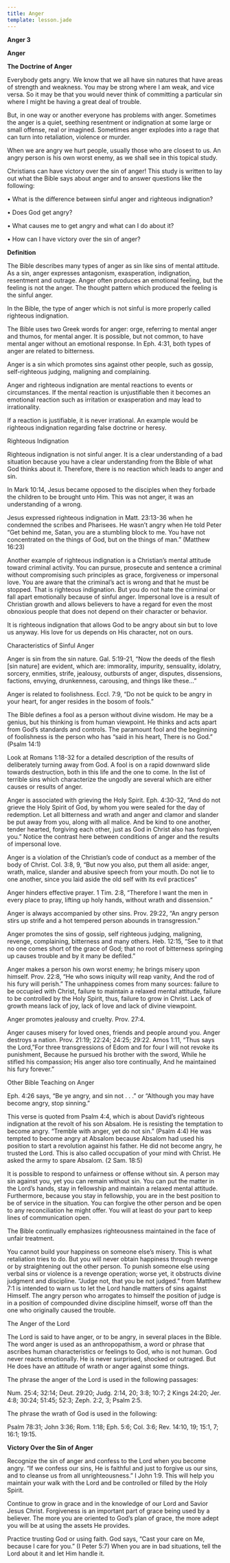 ```yaml
---
title: Anger
template: lesson.jade
---
```



**Anger 3**

**Anger**

**The Doctrine of Anger**

Everybody gets angry. We know that we all have sin natures that have
areas of strength and weakness. You may be strong where I am weak, and
vice versa. So it may be that you would never think of committing a
particular sin where I might be having a great deal of trouble.

But, in one way or another everyone has problems with anger. Sometimes
the anger is a quiet, seething resentment or indignation at some large
or small offense, real or imagined. Sometimes anger explodes into a rage
that can turn into retaliation, violence or murder.

When we are angry we hurt people, usually those who are closest to us.
An angry person is his own worst enemy, as we shall see in this topical
study.

Christians can have victory over the sin of anger! This study is written
to lay out what the Bible says about anger and to answer questions like
the following:

• What is the difference between sinful anger and righteous indignation?

• Does God get angry?

• What causes me to get angry and what can I do about it?

• How can I have victory over the sin of anger?

**Definition**

The Bible describes many types of anger as sin like sins of mental
attitude. As a sin, anger expresses antagonism, exasperation,
indignation, resentment and outrage. Anger often produces an emotional
feeling, but the feeling is not the anger. The thought pattern which
produced the feeling is the sinful anger.

In the Bible, the type of anger which is not sinful is more properly
called righteous indignation.

The Bible uses two Greek words for anger: orge, referring to mental
anger and thumos, for mental anger. It is possible, but not common, to
have mental anger without an emotional response. In Eph. 4:31, both
types of anger are related to bitterness.

Anger is a sin which promotes sins against other people, such as gossip,
self-righteous judging, maligning and complaining.

Anger and righteous indignation are mental reactions to events or
circumstances. If the mental reaction is unjustifiable then it becomes
an emotional reaction such as irritation or exasperation and may lead to
irrationality.

If a reaction is justifiable, it is never irrational. An example would
be righteous indignation regarding false doctrine or heresy.

Righteous Indignation

Righteous indignation is not sinful anger. It is a clear understanding
of a bad situation because you have a clear understanding from the Bible
of what God thinks about it. Therefore, there is no reaction which leads
to anger and sin.

In Mark 10:14, Jesus became opposed to the disciples when they forbade
the children to be brought unto Him. This was not anger, it was an
understanding of a wrong.

Jesus expressed righteous indignation in Matt. 23:13-36 when he
condemned the scribes and Pharisees. He wasn’t angry when He told Peter
“Get behind me, Satan, you are a stumbling block to me. You have not
concentrated on the things of God, but on the things of man.” (Matthew
16:23)

Another example of righteous indignation is a Christian’s mental
attitude toward criminal activity. You can pursue, prosecute and
sentence a criminal without compromising such principles as grace,
forgiveness or impersonal love. You are aware that the criminal’s act is
wrong and that he must be stopped. That is righteous indignation. But
you do not hate the criminal or fall apart emotionally because of sinful
anger. Impersonal love is a result of Christian growth and allows
believers to have a regard for even the most obnoxious people that does
not depend on their character or behavior.

It is righteous indignation that allows God to be angry about sin but to
love us anyway. His love for us depends on His character, not on ours.

Characteristics of Sinful Anger

Anger is sin from the sin nature. Gal. 5:19-21, “Now the deeds of the
flesh [sin nature] are evident, which are: immorality, impurity,
sensuality, idolatry, sorcery, enmities, strife, jealousy, outbursts of
anger, disputes, dissensions, factions, envying, drunkenness, carousing,
and things like these…”

Anger is related to foolishness. Eccl. 7:9, “Do not be quick to be angry
in your heart, for anger resides in the bosom of fools.”

The Bible defines a fool as a person without divine wisdom. He may be a
genius, but his thinking is from human viewpoint. He thinks and acts
apart from God’s standards and controls. The paramount fool and the
beginning of foolishness is the person who has “said in his heart, There
is no God.” (Psalm 14:1)

Look at Romans 1:18-32 for a detailed description of the results of
deliberately turning away from God. A fool is on a rapid downward slide
towards destruction, both in this life and the one to come. In the list
of terrible sins which characterize the ungodly are several which are
either causes or results of anger.

Anger is associated with grieving the Holy Spirit. Eph. 4:30-32, “And do
not grieve the Holy Spirit of God, by whom you were sealed for the day
of redemption. Let all bitterness and wrath and anger and clamor and
slander be put away from you, along with all malice. And be kind to one
another, tender hearted, forgiving each other, just as God in Christ
also has forgiven you.” Notice the contrast here between conditions of
anger and the results of impersonal love.

Anger is a violation of the Christian’s code of conduct as a member of
the body of Christ. Col. 3:8, 9, “But now you also, put them all aside:
anger, wrath, malice, slander and abusive speech from your mouth. Do not
lie to one another, since you laid aside the old self with its evil
practices”

Anger hinders effective prayer. 1 Tim. 2:8, “Therefore I want the men in
every place to pray, lifting up holy hands, without wrath and
dissension.”

Anger is always accompanied by other sins. Prov. 29:22, “An angry person
stirs up strife and a hot tempered person abounds in transgression.”

Anger promotes the sins of gossip, self righteous judging, maligning,
revenge, complaining, bitterness and many others. Heb. 12:15, “See to it
that no one comes short of the grace of God; that no root of bitterness
springing up causes trouble and by it many be defiled.”

Anger makes a person his own worst enemy; he brings misery upon himself.
Prov. 22:8, “He who sows iniquity will reap vanity, And the rod of his
fury will perish.” The unhappiness comes from many sources: failure to
be occupied with Christ, failure to maintain a relaxed mental attitude,
failure to be controlled by the Holy Spirit, thus, failure to grow in
Christ. Lack of growth means lack of joy, lack of love and lack of
divine viewpoint.

Anger promotes jealousy and cruelty. Prov. 27:4.

Anger causes misery for loved ones, friends and people around you. Anger
destroys a nation. Prov. 21:19; 22:24; 24:25; 29:22. Amos 1:11, “Thus
says the Lord,”For three transgressions of Edom and for four I will not
revoke its punishment, Because he pursued his brother with the sword,
While he stifled his compassion; His anger also tore continually, And he
maintained his fury forever.”

Other Bible Teaching on Anger

Eph. 4:26 says, “Be ye angry, and sin not . . .” or “Although you may
have become angry, stop sinning.”

This verse is quoted from Psalm 4:4, which is about David’s righteous
indignation at the revolt of his son Absalom. He is resisting the
temptation to become angry. “Tremble with anger, yet do not sin.” (Psalm
4:4) He was tempted to become angry at Absalom because Absalom had used
his position to start a revolution against his father. He did not become
angry, he trusted the Lord. This is also called occupation of your mind
with Christ. He asked the army to spare Absalom. (2 Sam. 18:5)

It is possible to respond to unfairness or offense without sin. A person
may sin against you, yet you can remain without sin. You can put the
matter in the Lord’s hands, stay in fellowship and maintain a relaxed
mental attitude. Furthermore, because you stay in fellowship, you are in
the best position to be of service in the situation. You can forgive the
other person and be open to any reconciliation he might offer. You will
at least do your part to keep lines of communication open.

The Bible continually emphasizes righteousness maintained in the face of
unfair treatment.

You cannot build your happiness on someone else’s misery. This is what
retaliation tries to do. But you will never obtain happiness through
revenge or by straightening out the other person. To punish someone else
using verbal sins or violence is a revenge operation; worse yet, it
obstructs divine judgment and discipline. “Judge not, that you be not
judged.” from Matthew 7:1 is intended to warn us to let the Lord handle
matters of sins against Himself. The angry person who arrogates to
himself the position of judge is in a position of compounded divine
discipline himself, worse off than the one who originally caused the
trouble.

The Anger of the Lord

The Lord is said to have anger, or to be angry, in several places in the
Bible. The word anger is used as an anthropopathism, a word or phrase
that ascribes human characteristics or feelings to God, who is not
human. God never reacts emotionally. He is never surprised, shocked or
outraged. But He does have an attitude of wrath or anger against some
things.

The phrase the anger of the Lord is used in the following passages:

Num. 25:4; 32:14; Deut. 29:20; Judg. 2:14, 20; 3:8; 10:7; 2 Kings 24:20;
Jer. 4:8; 30:24; 51:45; 52:3; Zeph. 2:2, 3; Psalm 2:5.

The phrase the wrath of God is used in the following:

Psalm 78:31; John 3:36; Rom. 1:18; Eph. 5:6; Col. 3:6; Rev. 14:10, 19;
15:1, 7; 16:1; 19:15.

**Victory Over the Sin of Anger**

Recognize the sin of anger and confess to the Lord when you become
angry. “If we confess our sins, He is faithful and just to forgive us
our sins, and to cleanse us from all unrighteousness.” I John 1:9. This
will help you maintain your walk with the Lord and be controlled or
filled by the Holy Spirit.

Continue to grow in grace and in the knowledge of our Lord and Savior
Jesus Christ. Forgiveness is an important part of grace being used by a
believer. The more you are oriented to God’s plan of grace, the more
adept you will be at using the assets He provides.

Practice trusting God or using faith. God says, “Cast your care on Me,
because I care for you.” (I Peter 5:7) When you are in bad situations,
tell the Lord about it and let Him handle it.

